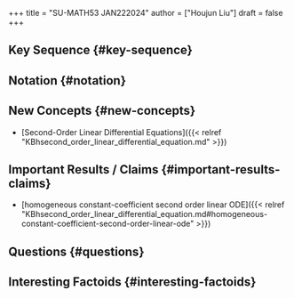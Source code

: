 +++
title = "SU-MATH53 JAN222024"
author = ["Houjun Liu"]
draft = false
+++

## Key Sequence {#key-sequence}


## Notation {#notation}


## New Concepts {#new-concepts}

-   [Second-Order Linear Differential Equations]({{< relref "KBhsecond_order_linear_differential_equation.md" >}})


## Important Results / Claims {#important-results-claims}

-   [homogeneous constant-coefficient second order linear ODE]({{< relref "KBhsecond_order_linear_differential_equation.md#homogeneous-constant-coefficient-second-order-linear-ode" >}})


## Questions {#questions}


## Interesting Factoids {#interesting-factoids}

